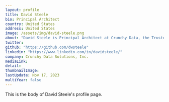 ```yaml
---
layout: profile
title: David Steele
bio: Principal Architect
country: United States
address: United States
image: /assets/img/david-steele.png
about: "David Steele is Principal Architect at Crunchy Data, the Trusted Open Source Enterprise PostgreSQL Leader. He has been actively developing with PostgreSQL since 1999.David loves taking on big data challenges. Before Crunchy Data he was Data Architect at Resonate, an online media company using PostgreSQL to drive its transactional and data warehousing databases. Before that, he helped drive global mobile text messaging at Sybase365."
twitter:
github: "https://github.com/dwsteele"
linkedin: "https://www.linkedin.com/in/davidsteele/"
company: Crunchy Data Solutions, Inc.
mediaLink: 
detail: 
thumbnailImage:
lastUpdate: Nov 17, 2023
multiYear: false
---
```


This is the body of David Steele's profile page.
